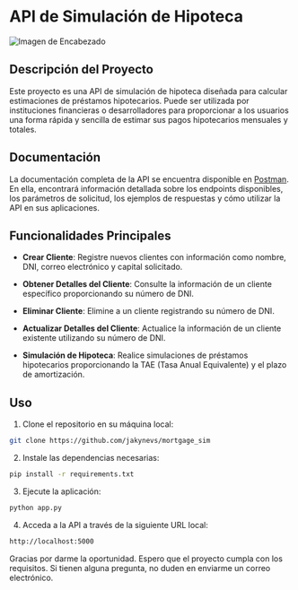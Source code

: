 
# API de Simulación de Hipoteca

![Imagen de Encabezado](http://tinyurl.com/3rcww63x)

## Descripción del Proyecto

Este proyecto es una API de simulación de hipoteca diseñada para calcular estimaciones de préstamos hipotecarios. Puede ser utilizada por instituciones financieras o desarrolladores para proporcionar a los usuarios una forma rápida y sencilla de estimar sus pagos hipotecarios mensuales y totales.

## Documentación

La documentación completa de la API se encuentra disponible en [Postman](https://documenter.getpostman.com/view/18479792/2s9YytggMg). En ella, encontrará información detallada sobre los endpoints disponibles, los parámetros de solicitud, los ejemplos de respuestas y cómo utilizar la API en sus aplicaciones.

## Funcionalidades Principales

- **Crear Cliente**: Registre nuevos clientes con información como nombre, DNI, correo electrónico y capital solicitado.

- **Obtener Detalles del Cliente**: Consulte la información de un cliente específico proporcionando su número de DNI.

- **Eliminar Cliente**: Elimine a un cliente registrando su número de DNI.

- **Actualizar Detalles del Cliente**: Actualice la información de un cliente existente utilizando su número de DNI.

- **Simulación de Hipoteca**: Realice simulaciones de préstamos hipotecarios proporcionando la TAE (Tasa Anual Equivalente) y el plazo de amortización.

## Uso

1. Clone el repositorio en su máquina local:

```bash
git clone https://github.com/jakynevs/mortgage_sim
```

2. Instale las dependencias necesarias:

```bash
pip install -r requirements.txt
```

3. Ejecute la aplicación:

```bash
python app.py
```

4. Acceda a la API a través de la siguiente URL local:

```bash
http://localhost:5000
```

Gracias por darme la oportunidad. Espero que el proyecto cumpla con los requisitos. Si tienen alguna pregunta, no duden en enviarme un correo electrónico.
